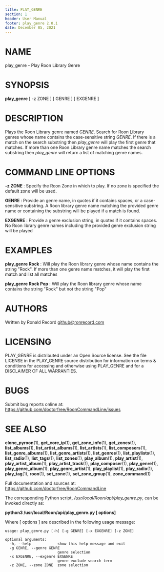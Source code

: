 ```yaml
---
title: PLAY_GENRE
section: 1
header: User Manual
footer: play_genre 2.0.1
date: December 05, 2021
---
```

# NAME
play_genre - Play Roon Library Genre

# SYNOPSIS
**play_genre** [ -z ZONE ] [ GENRE ] [ EXGENRE ]

# DESCRIPTION
Plays the Roon Library genre named *GENRE*. Search for Roon Library genres whose name contains the case-sensitive string *GENRE*. If there is a match on the search substring then *play_genre* will play the first genre that matches. If more than one Roon Library genre name matches the search substring then *play_genre* will return a list of matching genre names.

# COMMAND LINE OPTIONS
**-z ZONE**
: Specify the Roon Zone in which to play. If no zone is specified the default zone will be used.

**GENRE**
:  Provide an genre name, in quotes if it contains spaces, or a case-sensitive substring. A Roon library genre name matching the provided genre name or containing the substring will be played if a match is found.

**EXGENRE**
: Provide a genre exclusion string, in quotes if it contains spaces. No Roon library genre names including the provided genre exclusion string will be played

# EXAMPLES
**play_genre Rock**
: Will play the Roon library genre whose name contains the string "Rock". If more than one genre name matches, it will play the first match and list all matches

**play_genre Rock Pop**
: Will play the Roon library genre whose name contains the string "Rock" but not the string "Pop"

# AUTHORS
Written by Ronald Record github@ronrecord.com

# LICENSING
PLAY_GENRE is distributed under an Open Source license.
See the file LICENSE in the PLAY_GENRE source distribution
for information on terms &amp; conditions for accessing and
otherwise using PLAY_GENRE and for a DISCLAIMER OF ALL WARRANTIES.

# BUGS
Submit bug reports online at: https://github.com/doctorfree/RoonCommandLine/issues

# SEE ALSO
**clone_pyroon**(1), **get_core_ip**(1), **get_zone_info**(1), **get_zones**(1), **list_albums**(1), **list_artist_albums**(1), **list_artists**(1), **list_composers**(1), **list_genre_albums**(1), **list_genre_artists**(1), **list_genres**(1), **list_playlists**(1), **list_radio**(1), **list_tags**(1), **list_zones**(1), **play_album**(1), **play_artist**(1), **play_artist_album**(1), **play_artist_track**(1), **play_composer**(1), **play_genre**(1), **play_genre_album**(1), **play_genre_artist**(1), **play_playlist**(1), **play_radio**(1), **play_tag**(1), **roon**(1), **set_zone**(1), **set_zone_group**(1), **zone_command**(1)

Full documentation and sources at: https://github.com/doctorfree/RoonCommandLine

The corresponding Python script, */usr/local/Roon/api/play_genre.py*,
can be invoked directly as:

**python3 /usr/local/Roon/api/play_genre.py [ options]**

Where [ options ] are described in the following usage message:

~~~~
usage: play_genre.py [-h] [-g GENRE] [-x EXGENRE] [-z ZONE]

optional arguments:
  -h, --help            show this help message and exit
  -g GENRE, --genre GENRE
                        genre selection
  -x EXGENRE, --exgenre EXGENRE
                        genre exclude search term
  -z ZONE, --zone ZONE  zone selection
~~~~
